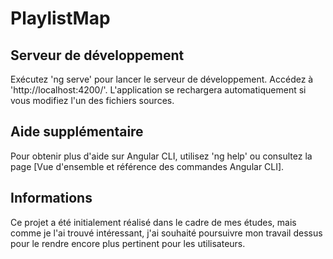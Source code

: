 # PlaylistMap

## Serveur de développement

Exécutez 'ng serve' pour lancer le serveur de développement. Accédez à 'http://localhost:4200/'. L'application se rechargera automatiquement si vous modifiez l'un des fichiers sources.

## Aide supplémentaire

Pour obtenir plus d'aide sur Angular CLI, utilisez 'ng help' ou consultez la page [Vue d'ensemble et référence des commandes Angular CLI].

## Informations

Ce projet a été initialement réalisé dans le cadre de mes études, mais comme je l'ai trouvé intéressant, j'ai souhaité poursuivre mon travail dessus pour le rendre encore plus pertinent pour les utilisateurs.
